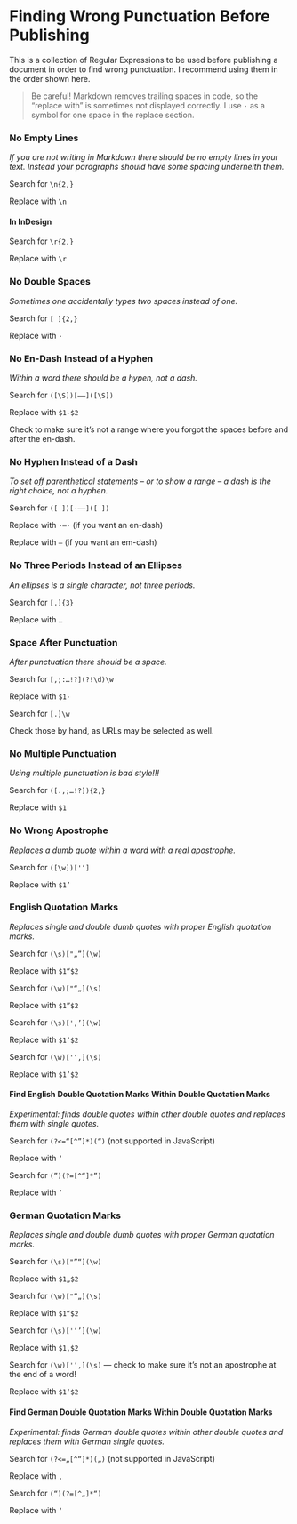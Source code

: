 # Finding Wrong Punctuation Before Publishing

This is a collection of Regular Expressions to be used before publishing a document in order to find wrong punctuation. I recommend using them in the order shown here.

> Be careful! Markdown removes trailing spaces in code, so the “replace with” is sometimes not displayed correctly. I use `·` as a symbol for one space in the replace section.

### No Empty Lines
*If you are not writing in Markdown there should be no empty lines in your text. Instead your paragraphs should have some spacing underneith them.*

Search for `\n{2,}`

Replace with `\n`

#### In InDesign

Search for `\r{2,}`

Replace with `\r`

### No Double Spaces
*Sometimes one accidentally types two spaces instead of one.*

Search for `[ ]{2,}`

Replace with `·`

### No En-Dash Instead of a Hyphen
*Within a word there should be a hypen, not a dash.*

Search for `([\S])[–—]([\S])`

Replace with `$1-$2`

Check to make sure it’s not a range where you forgot the spaces before and after the en-dash.

### No Hyphen Instead of a Dash
*To set off parenthetical statements – or to show a range – a dash is the right choice, not a hyphen.*

Search for `([ ])[-–—]([ ])`

Replace with `·–·` (if you want an en-dash)

Replace with `—` (if you want an em-dash)

### No Three Periods Instead of an Ellipses
*An ellipses is a single character, not three periods.*

Search for `[.]{3}`

Replace with `…`

### Space After Punctuation
*After punctuation there should be a space.*

Search for `[,;:…!?](?!\d)\w`

Replace with `$1·`

Search for `[.]\w`

Check those by hand, as URLs may be selected as well.

### No Multiple Punctuation
*Using multiple punctuation is bad style!!!*

Search for `([.,;…!?]){2,}`

Replace with `$1`

### No Wrong Apostrophe
*Replaces a dumb quote within a word with a real apostrophe.*

Search for `([\w])['‘]`

Replace with `$1’`

### English Quotation Marks
*Replaces single and double dumb quotes with proper English quotation marks.*

Search for `(\s)["„”](\w)`

Replace with `$1“$2`

Search for `(\w)["“„](\s)`

Replace with `$1”$2`

Search for `(\s)['‚’](\w)`

Replace with `$1‘$2`

Search for `(\w)['‘‚](\s)`

Replace with `$1’$2`

#### Find English Double Quotation Marks Within Double Quotation Marks
*Experimental: finds double quotes within other double quotes and replaces them with single quotes.*

Search for `(?<=“[^”]*)(“)` (not supported in JavaScript)

Replace with `‘`

Search for `(”)(?=[^“]*”)`

Replace with `’`

### German Quotation Marks
*Replaces single and double dumb quotes with proper German quotation marks.*

Search for `(\s)["”“](\w)`

Replace with `$1„$2`

Search for `(\w)["”„](\s)`

Replace with `$1“$2`

Search for `(\s)['‘’](\w)`

Replace with `$1‚$2`

Search for `(\w)['’‚](\s)` — check to make sure it’s not an apostrophe at the end of a word!

Replace with `$1‘$2`

#### Find German Double Quotation Marks Within Double Quotation Marks
*Experimental: finds German double quotes within other double quotes and replaces them with German single quotes.*

Search for `(?<=„[^“]*)(„)` (not supported in JavaScript)

Replace with `‚`

Search for `(“)(?=[^„]*“)`

Replace with `‘`
